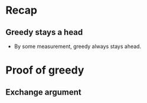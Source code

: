 # Recap
## Greedy stays a head
- By some measurement, greedy always stays ahead.

# Proof of greedy
## Exchange argument
